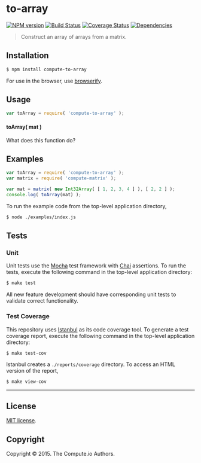 to-array
===
[![NPM version][npm-image]][npm-url] [![Build Status][travis-image]][travis-url] [![Coverage Status][coveralls-image]][coveralls-url] [![Dependencies][dependencies-image]][dependencies-url]

> Construct an array of arrays from a matrix.


## Installation

``` bash
$ npm install compute-to-array
```

For use in the browser, use [browserify](https://github.com/substack/node-browserify).


## Usage

``` javascript
var toArray = require( 'compute-to-array' );
```

#### toArray( mat )

What does this function do?


## Examples

``` javascript
var toArray = require( 'compute-to-array' );
var matrix = require( 'compute-matrix' );

var mat = matrix( new Int32Array( [ 1, 2, 3, 4 ] ), [ 2, 2 ] );
console.log( toArray(mat) );
```

To run the example code from the top-level application directory,

``` bash
$ node ./examples/index.js
```


## Tests

### Unit

Unit tests use the [Mocha](http://mochajs.org/) test framework with [Chai](http://chaijs.com) assertions. To run the tests, execute the following command in the top-level application directory:

``` bash
$ make test
```

All new feature development should have corresponding unit tests to validate correct functionality.


### Test Coverage

This repository uses [Istanbul](https://github.com/gotwarlost/istanbul) as its code coverage tool. To generate a test coverage report, execute the following command in the top-level application directory:

``` bash
$ make test-cov
```

Istanbul creates a `./reports/coverage` directory. To access an HTML version of the report,

``` bash
$ make view-cov
```


---
## License

[MIT license](http://opensource.org/licenses/MIT).


## Copyright

Copyright &copy; 2015. The Compute.io Authors.


[npm-image]: http://img.shields.io/npm/v/compute-to-array.svg
[npm-url]: https://npmjs.org/package/compute-to-array

[travis-image]: http://img.shields.io/travis/compute-io/to-array/master.svg
[travis-url]: https://travis-ci.org/compute-io/to-array

[coveralls-image]: https://img.shields.io/coveralls/compute-io/to-array/master.svg
[coveralls-url]: https://coveralls.io/r/compute-io/to-array?branch=master

[dependencies-image]: http://img.shields.io/david/compute-io/to-array.svg
[dependencies-url]: https://david-dm.org/compute-io/to-array

[dev-dependencies-image]: http://img.shields.io/david/dev/compute-io/to-array.svg
[dev-dependencies-url]: https://david-dm.org/dev/compute-io/to-array

[github-issues-image]: http://img.shields.io/github/issues/compute-io/to-array.svg
[github-issues-url]: https://github.com/compute-io/to-array/issues
